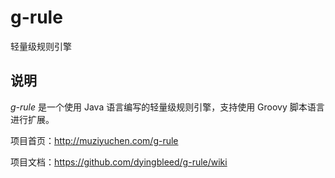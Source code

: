 # g-rule
轻量级规则引擎

## 说明

*g-rule* 是一个使用 Java 语言编写的轻量级规则引擎，支持使用 Groovy 脚本语言进行扩展。

项目首页：<http://muziyuchen.com/g-rule>

项目文档：<https://github.com/dyingbleed/g-rule/wiki>
